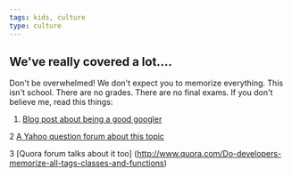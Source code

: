 ```yaml
---
tags: kids, culture
type: culture
---
```

## We've really covered a lot....

Don't be overwhelmed! We don't expect you to memorize everything. This isn't school. There are no grades. There are no final exams. If you don't believe me, read this things:

1. [Blog post about being a good googler](http://www.hanselman.com/blog/AmIReallyADeveloperOrJustAGoodGoogler.aspx)

2 [A Yahoo question forum about this topic](https://uk.answers.yahoo.com/question/index?qid=20120716041108AAV5cyu)

3 [Quora forum talks about it too] (http://www.quora.com/Do-developers-memorize-all-tags-classes-and-functions)